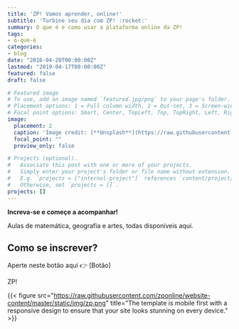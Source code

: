 ```yaml
---
title: 'ZP! Vamos aprender, online!'
subtitle: 'Turbine seu dia com ZP! :rocket:'
summary: O que é e como usar a plataforma online da ZP!
tags:
- o-que-é
categories:
- blog
date: "2016-04-20T00:00:00Z"
lastmod: "2019-04-17T00:00:00Z"
featured: false
draft: false

# Featured image
# To use, add an image named `featured.jpg/png` to your page's folder.
# Placement options: 1 = Full column width, 2 = Out-set, 3 = Screen-width
# Focal point options: Smart, Center, TopLeft, Top, TopRight, Left, Right, BottomLeft, Bottom, BottomRight
image:
  placement: 2
  caption: 'Image credit: [**Unsplash**](https://raw.githubusercontent.com/zponline/website-content/master/static/img/unsplash-dog.jpg)'
  focal_point: ""
  preview_only: false

# Projects (optional).
#   Associate this post with one or more of your projects.
#   Simply enter your project's folder or file name without extension.
#   E.g. `projects = ["internal-project"]` references `content/project/deep-learning/index.md`.
#   Otherwise, set `projects = []`.
projects: []
---
```


**Increva-se e começe a acompanhar!**

Aulas de matemática, geografia e artes, todas disponíveis aqui.

## Como se inscrever?

Aperte neste botão aqui 👉 [Botão]

ZP!

{{< figure src="https://raw.githubusercontent.com/zponline/website-content/master/static/img/zp.png" title="The template is mobile first with a responsive design to ensure that your site looks stunning on every device." >}}


